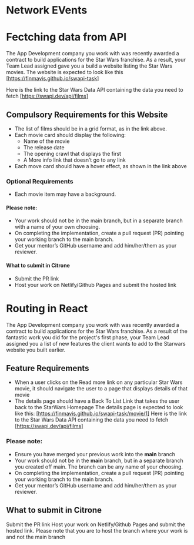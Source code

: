 # Network EVents
# Fectching data from API

The App Development company you work with was recently awarded a contract to build applications for the Star Wars franchise.
As a result, your Team Lead assigned gave you a build a website listing the Star Wars movies.
The website is expected to look like this [https://finmavis.github.io/swapi-task]

Here is the link to the Star Wars Data API containing the data you need to fetch
[https://swapi.dev/api/films]

## Compulsory Requirements for this Website 
- The list of films should be in a grid format, as in the link above.
- Each movie card should display the following:
    - Name of the movie
    - The release date
    - The opening crawl that displays the first 
    - A More info link that doesn’t go to any link 
- Each move card should have a hover effect, as shown in the link above
### Optional Requirements
- Each movie item may have a background. 
#### Please note:
- Your work should not be in the main branch, but in a separate branch with a name of your own choosing.
- On completing the implementation, create a pull request (PR) pointing your working branch to the main branch.
- Get your mentor’s GitHub username and add him/her/them as your reviewer.
#### What to submit in Citrone
- Submit the PR link
- Host your work on Netlify/Github Pages and submit the hosted link


# Routing in React

The App Development company you work with was recently awarded a contract to build applications for the Star Wars franchise.
As a result of the fantastic work you did for the project's first phase, your Team Lead assigned you a list of new features the client wants to add to the Starwars website you built earlier. 

## Feature Requirements
- When a user clicks on the Read more link on any particular Star Wars movie, it should navigate the user to a page that displays details of that movie 
- The details page should have a Back To List Link that takes the user back to the StarWars Homepage
The details page is expected to look like this: [https://finmavis.github.io/swapi-task/movie/1]
Here is the link to the Star Wars Data API containing the data you need to fetch
[https://swapi.dev/api/films]

### Please note:
- Ensure you have merged your previous work into the **main** branch
- Your work should not be in the **main** branch, but in a separate branch you created off main. The branch can be any name of your choosing.
- On completing the implementation, create a pull request (PR) pointing your working branch to the main branch.
- Get your mentor’s GitHub username and add him/her/them as your reviewer.
## What to submit in Citrone
Submit the PR link
Host your work on Netlify/Github Pages and submit the hosted link. Please note that you are to host the branch where your work is and not the main branch